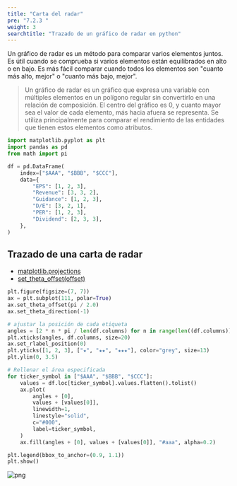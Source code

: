 ```yaml
---
title: "Carta del radar"
pre: "7.2.3 "
weight: 3
searchtitle: "Trazado de un gráfico de radar en python"
---
```


Un gráfico de radar es un método para comparar varios elementos juntos. Es útil cuando se comprueba si varios elementos están equilibrados en alto o en bajo.
Es más fácil comparar cuando todos los elementos son "cuanto más alto, mejor" o "cuanto más bajo, mejor".

> Un gráfico de radar es un gráfico que expresa una variable con múltiples elementos en un polígono regular sin convertirlo en una relación de composición. El centro del gráfico es 0, y cuanto mayor sea el valor de cada elemento, más hacia afuera se representa. Se utiliza principalmente para comparar el rendimiento de las entidades que tienen estos elementos como atributos.


```python
import matplotlib.pyplot as plt
import pandas as pd
from math import pi

df = pd.DataFrame(
    index=["$AAA", "$BBB", "$CCC"],
    data={
        "EPS": [1, 2, 3],
        "Revenue": [3, 3, 2],
        "Guidance": [1, 2, 3],
        "D/E": [3, 2, 1],
        "PER": [1, 2, 3],
        "Dividend": [2, 3, 3],
    },
)
```

## Trazado de una carta de radar

- [matplotlib.projections](https://matplotlib.org/stable/api/projections_api.html)
- [set_theta_offset(offset)](https://matplotlib.org/stable/api/projections_api.html#matplotlib.projections.polar.PolarAxes.set_theta_offset)


```python
plt.figure(figsize=(7, 7))
ax = plt.subplot(111, polar=True)
ax.set_theta_offset(pi / 2.0)
ax.set_theta_direction(-1)

# ajustar la posición de cada etiqueta
angles = [2 * n * pi / len(df.columns) for n in range(len((df.columns)))]
plt.xticks(angles, df.columns, size=20)
ax.set_rlabel_position(0)
plt.yticks([1, 2, 3], ["★", "★★", "★★★"], color="grey", size=13)
plt.ylim(0, 3.5)

# Rellenar el área especificada
for ticker_symbol in ["$AAA", "$BBB", "$CCC"]:
    values = df.loc[ticker_symbol].values.flatten().tolist()
    ax.plot(
        angles + [0],
        values + [values[0]],
        linewidth=1,
        linestyle="solid",
        c="#000",
        label=ticker_symbol,
    )
    ax.fill(angles + [0], values + [values[0]], "#aaa", alpha=0.2)

plt.legend(bbox_to_anchor=(0.9, 1.1))
plt.show()
```


    
![png](/images/finance/visualize/003-radar-circle_files/003-radar-circle_3_0.png)
    

